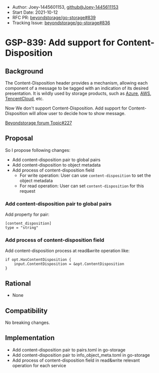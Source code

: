 - Author: Joey-1445601153,  <github@Joey-1445611153>
- Start Date: 2021-10-12
- RFC PR: [beyondstorage/go-storage#839](https://github.com/beyondstorage/go-storage/issues/839)
- Tracking Issue: [beyondstorage/go-storage#836](https://github.com/beyondstorage/go-storage/issues/836)

# GSP-839: Add support for Content-Disposition

## Background

The Content-Disposition header provides a mechanism, allowing each component of a message to be tagged with an indication of its desired presentation. It is wildly used by storage products, such as [Azure](https://docs.microsoft.com/en-us/rest/api/storageservices/set-blob-properties), [AWS](https://docs.aws.amazon.com/AmazonS3/latest/API/RESTObjectPOST.html),  [TencentCloud](https://cloud.tencent.com/developer/section/1189916), etc.

Now We don't support Content-Disposition. Add support for Content-Disposition will allow user to decide how to show message. 

[Beyondstorage forum Topic#227](https://forum.beyondstorage.io/t/topic/227)

## Proposal

So I propose following changes:

- Add content-disposition pair to global pairs
- Add content-disposition to object metadata
- Add process of content-disposition field
  - For write operation: User can use `content-disposition` to set the object metadata
  - For read operation: User can set `content-disposition` for this request

### Add content-disposition pair to global pairs

Add property for pair:

```
[content_disposition]
type = "string"
```

### Add process of content-disposition field

Add content-disposition process at read&write operation like:

```
if opt.HasContentDisposition {
	input.ContentDisposition = &opt.ContentDisposition
}
```

## Rational

- None

## Compatibility

No breaking changes.

## Implementation

- Add content-disposition pair to pairs.toml in go-storage
- Add content-disposition pair to info_object_meta.toml in go-storage
- Add process of content-disposition field in read&write relevant operation for each service

